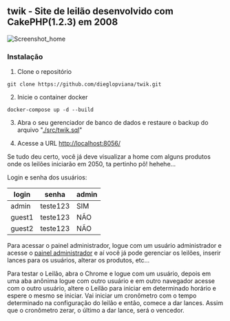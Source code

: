 ## twik - Site de leilão desenvolvido com CakePHP(1.2.3) em 2008

<!-- SOBRE O TWIK -->

![Screenshot_home](https://user-images.githubusercontent.com/456792/129486396-20c554b8-b11f-48e2-9338-59150c3f6c2c.png)


### Instalação

1. Clone o repositório
```
git clone https://github.com/dieglopviana/twik.git 
```
2. Inicie o container docker
```
docker-compose up -d --build
```
3. Abra o seu gerenciador de banco de dados e restaure o backup do arquivo "[./src/twik.sql](https://github.com/dieglopviana/twik/blob/main/src/twik.sql)"

4. Acesse a URL [http://localhost:8056/](http://localhost:8056/)

Se tudo deu certo, você já deve visualizar a home com alguns produtos onde os leilões iniciarão em 2050, ta pertinho pô! hehehe...

Login e senha dos usuários:

| login | senha | admin |
| --- | --- | --- |
| admin | teste123 | SIM |
| guest1 | teste123 | NÃO |
| guest2 | teste123 | NÃO |

Para acessar o painel administrador, logue com um usuário administrador e acesse o [painel administrador](http://localhost:8056/admin) e aí você já pode gerenciar os leilões, inserir lances para os usuários, alterar os produtos, etc...

Para testar o Leilão, abra o Chrome e logue com um usuário, depois em uma aba anônima logue com outro usuário e em outro navegador acesse com o outro usuário, altere o Leilão para iniciar em determinado horário e espere o mesmo se iniciar. Vai iniciar um cronômetro com o tempo determinado na configuração do leilão e então, comece a dar lances. Assim que o cronômetro zerar, o último a dar lance, será o vencedor.
